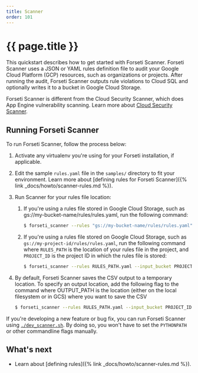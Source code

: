 ```yaml
---
title: Scanner
order: 101
---
```

# {{ page.title }}

This quickstart describes how to get started with Forseti Scanner. Forseti
Scanner uses a JSON or YAML rules definition file to audit your Google Cloud
Platform (GCP) resources, such as organizations or projects. After running the
audit, Forseti Scanner outputs rule violations to Cloud SQL and optionally
writes it to a bucket in Google Cloud Storage.

Forseti Scanner is different from the Cloud Security Scanner, which does App
Engine vulnerability scanning. Learn more about
[Cloud Security Scanner](https://cloud.google.com/security-scanner/).

## Running Forseti Scanner

To run Forseti Scanner, follow the process below:

  1. Activate any virtualenv you're using for your Forseti installation,
  if applicable.

  1. Edit the sample `rules.yaml` file in the `samples/` directory to fit your
  environment. Learn more about
  [defining rules for Forseti Scanner]({% link _docs/howto/scanner-rules.md %}).

  1. Run Scanner for your rules file location:

     1. If you're using a rules file stored in Google Cloud Storage, such as
      gs://my-bucket-name/rules/rules.yaml, run the following command:

        ```bash
        $ forseti_scanner --rules "gs://my-bucket-name/rules/rules.yaml"
        ```

     1. If you're using a rules file stored on Google Cloud Storage, such
      as `gs://my-project-id/rules/rules.yaml`, run the following command
      where `RULES_PATH` is the location of your rules file in the project,
      and `PROJECT_ID` is the project ID in which the rules file is stored:
      
        ```bash
        $ forseti_scanner --rules RULES_PATH.yaml --input_bucket PROJECT_ID
        ```

  1. By default, Forseti Scanner saves the CSV output to a temporary location.
  To specify an output location, add the following flag to the command
  where OUTPUT_PATH is the location (either on the local filesystem or in GCS)
  where you want to save the CSV

      ```bash
      $ forseti_scanner --rules RULES_PATH.yaml --input_bucket PROJECT_ID --output_path OUTPUT_PATH
      ```

If you're developing a new feature or bug fix, you can run Forseti Scanner
using [`./dev_scanner.sh`](https://github.com/GoogleCloudPlatform/forseti-security/blob/master/samples/scanner/dev_scanner.sh.sample).
By doing so, you won't have to set the `PYTHONPATH` or other commandline flags
manually.

## What's next

- Learn about [defining rules]({% link _docs/howto/scanner-rules.md %}).
